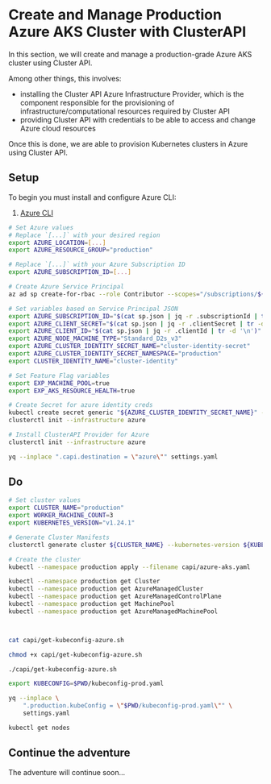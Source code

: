 # Create and Manage Production Azure AKS Cluster with ClusterAPI

In this section, we will create and manage a production-grade Azure AKS cluster using Cluster API.

Among other things, this involves:
* installing the Cluster API Azure Infrastructure Provider, which is the component responsible for the provisioning of infrastructure/computational resources required by Cluster API
* providing Cluster API with credentials to be able to access and change Azure cloud resources

Once this is done, we are able to provision Kubernetes clusters in Azure using Cluster API.

## Setup
To begin you must install and configure Azure CLI:
1. [Azure CLI](https://learn.microsoft.com/en-us/cli/azure/install-azure-cli?view=azure-cli-latest)

```bash
# Set Azure values
# Replace `[...]` with your desired region
export AZURE_LOCATION=[...]
export AZURE_RESOURCE_GROUP="production"

# Replace `[...]` with your Azure Subscription ID
export AZURE_SUBSCRIPTION_ID=[...]

# Create Azure Service Principal
az ad sp create-for-rbac --role Contributor --scopes="/subscriptions/${AZURE_SUBSCRIPTION_ID}" --sdk-auth > sp.json

# Set variables based on Service Principal JSON
export AZURE_SUBSCRIPTION_ID="$(cat sp.json | jq -r .subscriptionId | tr -d '\n')"
export AZURE_CLIENT_SECRET="$(cat sp.json | jq -r .clientSecret | tr -d '\n')"
export AZURE_CLIENT_ID="$(cat sp.json | jq -r .clientId | tr -d '\n')"
export AZURE_NODE_MACHINE_TYPE="Standard_D2s_v3"
export AZURE_CLUSTER_IDENTITY_SECRET_NAME="cluster-identity-secret"
export AZURE_CLUSTER_IDENTITY_SECRET_NAMESPACE="production"
export CLUSTER_IDENTITY_NAME="cluster-identity"

# Set Feature Flag variables
export EXP_MACHINE_POOL=true
export EXP_AKS_RESOURCE_HEALTH=true

# Create Secret for azure identity creds
kubectl create secret generic "${AZURE_CLUSTER_IDENTITY_SECRET_NAME}" --from-literal=clientSecret="${AZURE_CLIENT_SECRET}"
clusterctl init --infrastructure azure

# Install ClusterAPI Provider for Azure
clusterctl init --infrastructure azure

yq --inplace ".capi.destination = \"azure\"" settings.yaml
```

## Do

```bash
# Set cluster values
export CLUSTER_NAME="production"
export WORKER_MACHINE_COUNT=3
export KUBERNETES_VERSION="v1.24.1"

# Generate Cluster Manifests
clusterctl generate cluster ${CLUSTER_NAME} --kubernetes-version ${KUBERNETES_VERSION} --flavor aks > capi/azure-aks.yaml

# Create the cluster
kubectl --namespace production apply --filename capi/azure-aks.yaml

kubectl --namespace production get Cluster
kubectl --namespace production get AzureManagedCluster
kubectl --namespace production get AzureManagedControlPlane
kubectl --namespace production get MachinePool
kubectl --namespace production get AzureManagedMachinePool



cat capi/get-kubeconfig-azure.sh

chmod +x capi/get-kubeconfig-azure.sh

./capi/get-kubeconfig-azure.sh

export KUBECONFIG=$PWD/kubeconfig-prod.yaml

yq --inplace \
    ".production.kubeConfig = \"$PWD/kubeconfig-prod.yaml\"" \
    settings.yaml

kubectl get nodes
```

## Continue the adventure

The adventure will continue soon...